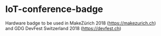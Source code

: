 # IoT-conference-badge
Hardware badge to be used in MakeZürich 2018 (https://makezurich.ch) and GDG DevFest Switzerland 2018 (https://devfest.ch)
